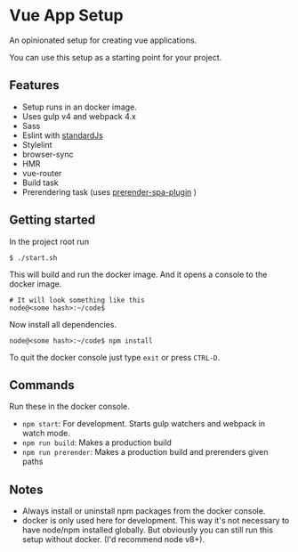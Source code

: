 # Vue App Setup

An opinionated setup for creating vue applications.

You can use this setup as a starting point for your project.

## Features

- Setup runs in an docker image.
- Uses gulp v4 and webpack 4.x
- Sass
- Eslint with [standardJs](https://standardjs.com/)
- Stylelint
- browser-sync
- HMR
- vue-router
- Build task
- Prerendering task (uses [prerender-spa-plugin](https://github.com/chrisvfritz/prerender-spa-plugin) )

## Getting started

In the project root run

	$ ./start.sh

This will build and run the docker image. And it opens a console to the docker image.

	# It will look something like this
	node@<some hash>:~/code$


Now install all dependencies.

	node@<some hash>:~/code$ npm install
	
To quit the docker console just type `exit` or press `CTRL-D`.

## Commands
Run these in the docker console.

- `npm start`: For development. Starts gulp watchers and webpack in watch mode.
- `npm run build`: Makes a production build
- `npm run prerender`: Makes a production build and prerenders given paths


## Notes 
- Always install or uninstall npm packages from the docker console.
- docker is only used here for development. This way it's not necessary to have node/npm installed globally. But obviously you can still run this setup without docker. (I'd recommend node v8+).
